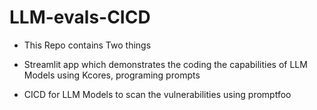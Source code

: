 # LLM-evals-CICD

- This Repo contains Two things 

 - Streamlit app which demonstrates the coding the capabilities of LLM Models using Kcores, programing prompts
 - CICD for LLM Models to scan the vulnerabilities using promptfoo
